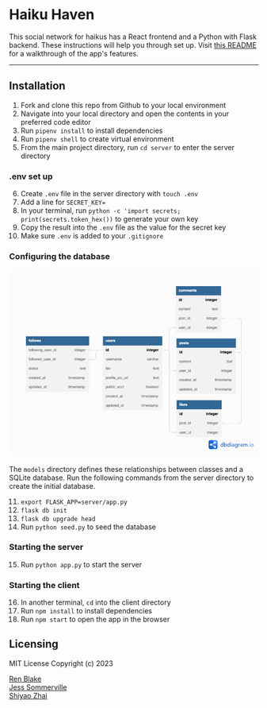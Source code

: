 # Haiku Haven
This social network for haikus has a React frontend and a Python with Flask backend. These instructions will help you through set up. Visit [this README](/client/README.md) for a walkthrough of the app's features. 

***

## Installation

1. Fork and clone this repo from Github to your local environment
2. Navigate into your local directory and open the contents in your preferred code editor
3. Run `pipenv install` to install dependencies 
4. Run `pipenv shell` to create virtual environment
5. From the main project directory, run `cd server` to enter the server directory 

### .env set up
6. Create `.env` file in the server directory with `touch .env`
7. Add a line for `SECRET_KEY=`
8. In your terminal, run `python -c 'import secrets; print(secrets.token_hex())` to generate your own key
9. Copy the result into the `.env` file as the value for the secret key
10. Make sure `.env` is added to your `.gitignore`

### Configuring the database

![ERM diagram for users, posts, likes, comments, and follows](<markdown/Social Network.png>)

The `models` directory defines these relationships between classes and a SQLite database. Run the following commands from the server directory to create the initial database.

11. `export FLASK_APP=server/app.py`
12. `flask db init`
13. `flask db upgrade head`
14. Run `python seed.py` to seed the database

### Starting the server 
15. Run `python app.py` to start the server 

### Starting the client
16. In another terminal, `cd` into the client directory
17. Run `npm install` to install dependencies 
18. Run `npm start` to open the app in the browser


## Licensing
MIT License
Copyright (c) 2023 

[Ren Blake](https://github.com/rcblake) <br>
[Jess Sommerville](https://github.com/jesscsommer) <br>[Shiyao Zhai](https://github.com/RRZhai)


